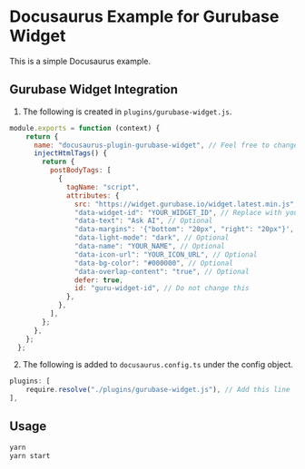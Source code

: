 # Docusaurus Example for Gurubase Widget

This is a simple Docusaurus example.

## Gurubase Widget Integration

1. The following is created in `plugins/gurubase-widget.js`.

```js
module.exports = function (context) {
    return {
      name: "docusaurus-plugin-gurubase-widget", // Feel free to change this name
      injectHtmlTags() {
        return {
          postBodyTags: [
            {
              tagName: "script",
              attributes: {
                src: "https://widget.gurubase.io/widget.latest.min.js",
                "data-widget-id": "YOUR_WIDGET_ID", // Replace with your widget ID
                "data-text": "Ask AI", // Optional
                "data-margins": '{"bottom": "20px", "right": "20px"}', // Optional
                "data-light-mode": "dark", // Optional
                "data-name": "YOUR_NAME", // Optional
                "data-icon-url": "YOUR_ICON_URL", // Optional
                "data-bg-color": "#000000", // Optional
                "data-overlap-content": "true", // Optional
                defer: true,
                id: "guru-widget-id", // Do not change this
              },
            },
          ],
        };
      },
    };
  };
```

2. The following is added to `docusaurus.config.ts` under the config object.

```ts
plugins: [
    require.resolve("./plugins/gurubase-widget.js"), // Add this line
],
```

## Usage

```bash
yarn
yarn start
```
